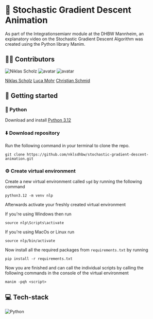 # 🎥 Stochastic Gradient Descent Animation
As part of the Integrationsemianr module at the DHBW Mannheim, an explanatory video on the Stochastic Gradient Descent Algorithm was created using the Python library Manim.

## ✍🏼 Contributors
![Niklas Scholz](https://images.weserv.nl/?url=avatars.githubusercontent.com/u/96066220?v=4&h=100&w=100&fit=cover&mask=circle&maxage=7d) ![avatar](https://images.weserv.nl/?url=avatars.githubusercontent.com/u/96065475?v=4&h=100&w=100&fit=cover&mask=circle&maxage=7d) ![avatar](https://images.weserv.nl/?url=avatars.githubusercontent.com/u/28670581?v=4&h=100&w=100&fit=cover&mask=circle&maxage=7d) 

[Niklas Scholz](https://github.com/nklsdhbw?tab=repositories) [Luca Mohr](https://github.com/Luca2732) [Christian Schmid](https://github.com/chris017) 

## 🚀 Getting started
### 🐍 Python
Download and install [Python 3.12](https://www.python.org/downloads/)

### ⬇️ Download repository
Run the following command in your terminal to clone the repo.

	git clone https://github.com/nklsdhbw/stochastic-gradient-descent-animation.git
 
### ⚙️ Create virtual environment
Create a new virtual environment called `sgd` by running the following command

	python3.12 -m venv nlp

  
Afterwards activate your freshly created virtual environment

If you're using Windows then run

	source nlp\Scripts\activate

If you're using MacOs or Linux run

	source nlp/bin/activate

Now install all the required packages from `requirements.txt` by running

	pip install -r requirements.txt

Now you are finished and can call the individual scripts by calling the following commands in the console of the virtual environment

	manim -pqh <script>
## 💻 Tech-stack
![Python](https://img.shields.io/badge/python-3670A0?style=for-the-badge&logo=python&logoColor=ffdd54)
